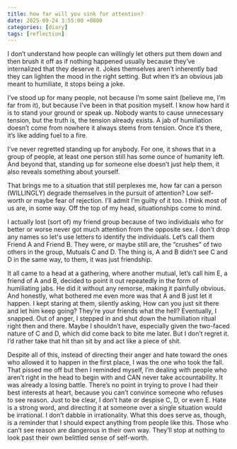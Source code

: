 ```yaml
---
title: how far will you sink for attention?
date: 2025-09-24 3:55:00 +0800
categories: [diary]
tags: [reflection]
---
```


I don’t understand how people can willingly let others put them down and then brush it off as if nothing happened usually because they’ve internalized that they deserve it. Jokes themselves aren’t inherently bad they can lighten the mood in the right setting. But when it’s an obvious jab meant to humiliate, it stops being a joke.

I’ve stood up for many people, not because I’m some saint (believe me, I’m far from it), but because I’ve been in that position myself. I know how hard it is to stand your ground or speak up. Nobody wants to cause unnecessary tension, but the truth is, the tension already exists. A jab of humiliation doesn’t come from nowhere it always stems from tension. Once it’s there, it’s like adding fuel to a fire.

I’ve never regretted standing up for anybody. For one, it shows that in a group of people, at least one person still has some ounce of humanity left. And beyond that, standing up for someone else doesn’t just help them, it also reveals something about yourself.

That brings me to a situation that still perplexes me, how far can a person (WILLINGLY) degrade themselves in the pursuit of attention? Low self-worth or maybe fear of rejection. I’ll admit I’m guilty of it too. I think most of us are, in some way. Off the top of my head, situationships come to mind.

I actually lost (sort of) my friend group because of two individuals who for better or worse never got much attention from the opposite sex. I don't drop any names so let's use letters to identify the individuals. Let’s call them Friend A and Friend B. They were, or maybe still are, the “crushes” of two others in the group, Mutuals C and D. The thing is, A and B didn’t see C and D in the same way, to them, it was just friendship.

It all came to a head at a gathering, where another mutual, let’s call him E, a friend of A and B, decided to point it out repeatedly in the form of humiliating jabs. He did it without any remorse, making it painfully obvious. And honestly, what bothered me even more was that A and B just let it happen. I kept staring at them, silently asking, How can you just sit there and let him keep going? They’re your friends what the hell? Eventually, I snapped. Out of anger, I stepped in and shut down the humiliation ritual right then and there. Maybe I shouldn’t have, especially given the two-faced nature of C and D, which did come back to bite me later. But I don’t regret it. I’d rather take that hit than sit by and act like a piece of shit.

Despite all of this, instead of directing their anger and hate toward the ones who allowed it to happen in the first place, I was the one who took the fall. That pissed me off but then I reminded myself, I’m dealing with people who aren’t right in the head to begin with and CAN never take accountability. It was already a losing battle. There’s no point in trying to prove I had their best interests at heart, because you can’t convince someone who refuses to see reason. Just to be clear, I don’t hate or despise C, D, or even E. Hate is a strong word, and directing it at someone over a single situation would be irrational. I don’t dabble in irrationality. What this does serve as, though, is a reminder that I should expect anything from people like this. Those who can’t see reason are dangerous in their own way. They’ll stop at nothing to look past their own belittled sense of self-worth.
